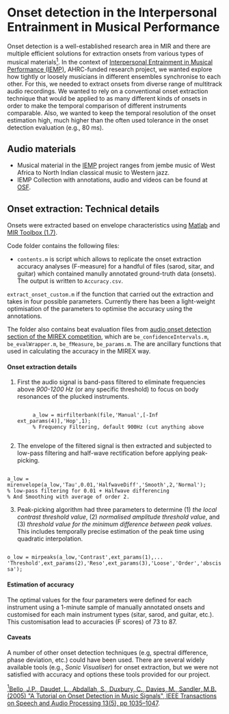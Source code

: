 # Onset detection in the Interpersonal Entrainment in Musical Performance

Onset detection is a well-established research area in MIR and there are multiple efficient solutions for extraction onsets from various types of musical materials<a href="#note1" id="note1ref"><sup>1</sup></a>. In the context of [Interpersonal Entrainment in Musical Performance (IEMP)](https://www.dur.ac.uk/iemp/), AHRC-funded research project, we wanted explore how tightly or loosely musicians in different ensembles synchronise to each other. For this, we needed to extract onsets from diverse range of multitrack audio recordings. We wanted to rely on a conventional onset extraction technique that would be applied to as many different kinds of onsets in order to make the temporal comparison of different instruments comparable. Also, we wanted to keep the temporal resolution of the onset estimation high, much higher than the often used tolerance in the onset detection evaluation (e.g., 80 ms).

## Audio materials
- Musical material in the [IEMP](https://www.dur.ac.uk/iemp/) project ranges from jembe music of West Africa to North Indian classical music to Western jazz.
- IEMP Collection with annotations, audio and videos can be found at [OSF](https://osf.io/ks325/).

## Onset extraction: Technical details

Onsets were extracted based on envelope characteristics using [Matlab](https://www.mathworks.com) and [MIR Toolbox (1.7)](https://www.jyu.fi/hytk/fi/laitokset/mutku/en/research/materials/mirtoolbox).

Code folder contains the following files:

* `contents.m` is script which allows to replicate the onset extraction accuracy analyses (F-measure) for a handful of files (sarod, sitar, and guitar) which contained manully annotated ground-truth data (onsets). The output is written to `Accuracy.csv`.

`extract_onset_custom.m` if the function that carried out the extraction and takes in four possible parameters. Currently there has been a light-weight optimisation of the parameters to optimise the accuracy using the annotations.

The folder also contains beat evaluation files from [audio onset detection section of the MIREX competition](http://www.music-ir.org/mirex/wiki/2018:Audio_Onset_Detection), which are `be_confidenceIntervals.m`, `be_evalWrapper.m`, `be_fMeasure`, `be_params.m`. The are ancillary functions that used in calculating the accuracy in the MIREX way.

#### Onset extraction details

1. First the audio signal is band-pass filtered to eliminate frequencies above _900-1200 Hz_ (or any specific threshold) to focus on body resonances of the plucked instruments. 

    <code>
        a_low = mirfilterbank(file,'Manual',[-Inf ext_params(4)],'Hop',1);
        % Frequency Filtering, default 900Hz (cut anything above
    </code>

2. The envelope of the filtered signal is then extracted and subjected to low-pass filtering and half-wave rectification before applying peak-picking. 

<code>
a_low = mirenvelope(a_low,'Tau',0.01,'HalfwaveDiff','Smooth',2,'Normal');
% low-pass filtering for 0.01 + Halfwave differencing
% And Smoothing with average of order 2.
</code>


3.  Peak-picking algorithm had three parameters to determine (1) _the local contrast threshold value_, (2) _normalised amplitude threshold value_, and (3) _threshold value for the minimum difference between peak values_. This includes temporally precise estimation of the peak time using quadratic interpolation.

<code>
o_low = mirpeaks(a_low,'Contrast',ext_params(1),...
'Threshold',ext_params(2),'Reso',ext_params(3),'Loose','Order','abscissa'); 
</code>

#### Estimation of accuracy

The optimal values for the four parameters were defined for each instrument using a 1-minute sample of manually annotated onsets and customised for each main instrument types (sitar, sarod, and guitar, etc.). This customisation lead to accuracies (F scores) of 73 to 87.

#### Caveats

A number of other onset detection techniques (e.g, spectral difference, phase deviation, etc.) could have been used. There are several widely available tools (e.g., _Sonic Visualiser_) for onset extraction, but we were not satisfied with accuracy and options these tools provided for our project. 


<a id="note1" href="#note1ref"><sup>1</sup></a>[Bello, J.P., Daudet, L., Abdallah, S., Duxbury, C., Davies, M., Sandler, M.B. (2005) "A Tutorial on Onset Detection in Music Signals", IEEE Transactions on Speech and Audio Processing 13(5), pp 1035–1047](http://www.iro.umontreal.ca/~pift6080/H09/documents/papers/bello_onset_tutorial.pdf).